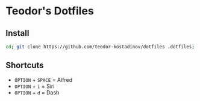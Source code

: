 # Teodor's Dotfiles

## Install

```bash
cd; git clone https://github.com/teodor-kostadinov/dotfiles .dotfiles; cd ./.dotfiles/setup.sh
```

## Shortcuts

- `OPTION` + `SPACE` = Alfred
- `OPTION` + `i` = Siri
- `OPTION` + `d` = Dash
